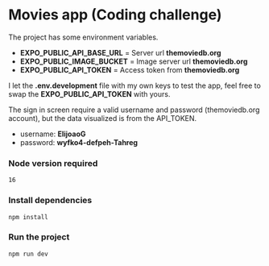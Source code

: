 # Movies app (Coding challenge)

The project has some environment variables.

* **EXPO_PUBLIC_API_BASE_URL** = Server url **themoviedb.org** 
* **EXPO_PUBLIC_IMAGE_BUCKET** = Image server url **themoviedb.org** 
* **EXPO_PUBLIC_API_TOKEN** = Access token from **themoviedb.org** 

I let the **.env.development** file with my own keys to test the app, feel free to swap the **EXPO_PUBLIC_API_TOKEN** with yours.

The sign in screen require a valid username and password (themoviedb.org account), but the data visualized is from the API_TOKEN.

* username: **ElijoaoG**
* password: **wyfko4-defpeh-Tahreg**

### Node version required

```console
16
```

### Install dependencies

```console
npm install
```

### Run the project

```console
npm run dev
```
